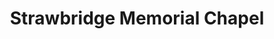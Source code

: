 ---
title: "Strawbridge Memorial Chapel"
url: /cleveland/strawbridge-memorial-chapel/
shop: Bestattungen
---